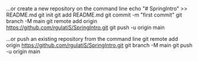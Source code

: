 …or create a new repository on the command line
echo "# SpringIntro" >> README.md
git init
git add README.md
git commit -m "first commit"
git branch -M main
git remote add origin https://github.com/rgulatiS/SpringIntro.git
git push -u origin main



…or push an existing repository from the command line
git remote add origin https://github.com/rgulatiS/SpringIntro.git
git branch -M main
git push -u origin main
